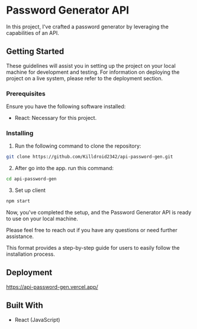# Password Generator API

In this project, I've crafted a password generator by leveraging the capabilities of an API.

## Getting Started

These guidelines will assist you in setting up the project on your local machine for development and testing. For information on deploying the project on a live system, please refer to the deployment section.

### Prerequisites

Ensure you have the following software installed:

- React: Necessary for this project.

### Installing

1. Run the following command to clone the repository:

```bash
git clone https://github.com/Killdroid2342/api-password-gen.git
```

2. After go into the app. run this command:

```bash
cd api-password-gen

```

3. Set up client

```bash
npm start
```

Now, you've completed the setup, and the Password Generator API is ready to use on your local machine.

Please feel free to reach out if you have any questions or need further assistance.

This format provides a step-by-step guide for users to easily follow the installation process.

## Deployment

https://api-password-gen.vercel.app/

## Built With

- React (JavaScript)
